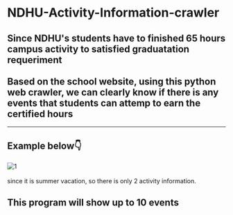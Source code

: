 # NDHU-Activity-Information-crawler
## Since NDHU's students have to finished 65 hours campus activity to satisfied graduatation requeriment<br></br>Based on the school website, using this python web crawler, we can clearly know if there is any events that students can attemp to earn the certified hours
---
## Example below👇
![1](https://user-images.githubusercontent.com/79236612/130567035-31a38c79-c142-4a59-afb9-ce4c65f10ff9.png) <br></br> since it is summer vacation, so there is only 2 activity information.
## This program will show up to 10 events

